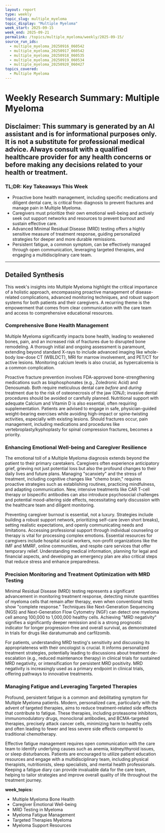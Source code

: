 ```yaml
---
layout: report
type: weekly
topic_slug: multiple_myeloma
topic_display: "Multiple Myeloma"
week_start: 2025-09-15
week_end: 2025-09-21
permalink: /topics/multiple_myeloma/weekly/2025-09-15/
source_run_ids:
  - multiple_myeloma_20250916_060542
  - multiple_myeloma_20250917_060542
  - multiple_myeloma_20250918_060535
  - multiple_myeloma_20250919_060534
  - multiple_myeloma_20250920_060427
topics_covered:
  - Multiple Myeloma
---
```


# Weekly Research Summary: Multiple Myeloma
**Disclaimer:** This summary is generated by an AI assistant and is for informational purposes only. It is not a substitute for professional medical advice. Always consult with a qualified healthcare provider for any health concerns or before making any decisions related to your health or treatment.
---
### **TL;DR: Key Takeaways This Week**
- Proactive bone health management, including specific medications and diligent dental care, is critical from diagnosis to prevent fractures and manage pain in Multiple Myeloma.
- Caregivers must prioritize their own emotional well-being and actively seek out support networks and resources to prevent burnout and sustain effective care.
- Advanced Minimal Residual Disease (MRD) testing offers a highly sensitive measure of treatment response, guiding personalized strategies for deeper and more durable remissions.
- Persistent fatigue, a common symptom, can be effectively managed through open communication, leveraging targeted therapies, and engaging a multidisciplinary care team.
---
## Detailed Synthesis

This week's insights into Multiple Myeloma highlight the critical importance of a holistic approach, encompassing proactive management of disease-related complications, advanced monitoring techniques, and robust support systems for both patients and their caregivers. A recurring theme is the empowerment that comes from clear communication with the care team and access to comprehensive educational resources.

### Comprehensive Bone Health Management
Multiple Myeloma significantly impacts bone health, leading to weakened bones, pain, and an increased risk of fractures due to disrupted bone remodeling. A thorough initial and ongoing assessment is paramount, extending beyond standard X-rays to include advanced imaging like whole-body low-dose CT (WBLDCT), MRI for marrow involvement, and PET/CT for active lesions. Monitoring calcium levels is also crucial, as hypercalcemia is a common complication.

Proactive fracture prevention involves FDA-approved bone-strengthening medications such as bisphosphonates (e.g., Zoledronic Acid) and Denosumab. Both require meticulous dental care *before* and *during* treatment due to the risk of osteonecrosis of the jaw (ONJ); invasive dental procedures should be avoided or carefully planned. Nutritional support with adequate Calcium and Vitamin D is also essential, often requiring supplementation. Patients are advised to engage in safe, physician-guided weight-bearing exercises while avoiding high-impact or spine-twisting activities, especially with existing lesions. Should fractures occur, pain management, including medications and procedures like vertebroplasty/kyphoplasty for spinal compression fractures, becomes a priority.

### Enhancing Emotional Well-being and Caregiver Resilience
The emotional toll of a Multiple Myeloma diagnosis extends beyond the patient to their primary caretakers. Caregivers often experience anticipatory grief, grieving not just potential loss but also the profound changes to their daily lives and future plans. Managing "scanxiety" and the stress of treatment, including cognitive changes like "chemo brain," requires proactive strategies such as establishing routines, practicing mindfulness, and adapting communication. New, intensive treatments like CAR T-cell therapy or bispecific antibodies can also introduce psychosocial challenges and potential mood-altering side effects, necessitating early discussion with the healthcare team and diligent monitoring.

Preventing caregiver burnout is essential, not a luxury. Strategies include building a robust support network, prioritizing self-care (even short breaks), setting realistic expectations, and openly communicating needs and limitations. Accessing professional support through individual counseling or therapy is vital for processing complex emotions. Essential resources for caregivers include hospital social workers, non-profit organizations like the IMF and MMRF, online communities, and respite care services that offer temporary relief. Understanding medical information, planning for legal and financial aspects, and developing an emergency plan are also critical steps that reduce stress and enhance preparedness.

### Precision Monitoring and Treatment Optimization with MRD Testing
Minimal Residual Disease (MRD) testing represents a significant advancement in monitoring treatment response, detecting minute quantities of myeloma cells that remain after therapy, even when conventional tests show "complete response." Techniques like Next-Generation Sequencing (NGS) and Next-Generation Flow Cytometry (NGF) can detect one myeloma cell among 100,000 to 1,000,000 healthy cells. Achieving "MRD negativity" signifies a significantly deeper remission and is a strong prognostic indicator for longer progression-free and overall survival, as demonstrated in trials for drugs like daratumumab and carfilzomib.

For patients, understanding MRD testing's sensitivity and discussing its appropriateness with their oncologist is crucial. It informs personalized treatment strategies, potentially leading to discussions about treatment de-escalation (e.g., reduced maintenance therapy) in clinical trials for sustained MRD negativity, or intensification for persistent MRD positivity. MRD negativity is increasingly used as a primary endpoint in clinical trials, offering pathways to innovative treatments.

### Managing Fatigue and Leveraging Targeted Therapies
Profound, persistent fatigue is a common and debilitating symptom for Multiple Myeloma patients. Modern, personalized care, particularly with the advent of targeted therapies, aims to reduce treatment-related side effects that contribute to fatigue. These therapies, including proteasome inhibitors, immunomodulatory drugs, monoclonal antibodies, and BCMA-targeted therapies, precisely attack cancer cells, minimizing harm to healthy cells and often leading to fewer and less severe side effects compared to traditional chemotherapy.

Effective fatigue management requires open communication with the care team to identify underlying causes such as anemia, kidney/thyroid issues, or sleep disturbances. Patients are encouraged to utilize patient education resources and engage with a multidisciplinary team, including physical therapists, nutritionists, sleep specialists, and mental health professionals. Keeping a fatigue diary can provide invaluable data for the care team, helping to tailor strategies and improve overall quality of life throughout the treatment journey.

**week_topics:**
- Multiple Myeloma Bone Health
- Caregiver Emotional Well-being
- MRD Testing in Myeloma
- Myeloma Fatigue Management
- Targeted Therapies Myeloma
- Myeloma Support Resources
